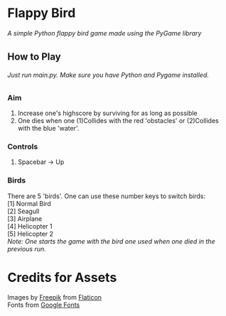 # Flappy Bird
###### A simple Python flappy bird game made using the PyGame library

## How to Play
###### Just run *main.py*. Make sure you have Python and Pygame installed.
### Aim
1. Increase one's highscore by surviving for as long as possible
2. One dies when one (1)Collides with the red 'obstacles' or (2)Collides with the blue 'water'.
### Controls
1. Spacebar → Up
### Birds
There are 5 'birds'. One can use these number keys to switch birds:<br>
[1] Normal Bird<br>
[2] Seagull<br>
[3] Airplane<br>
[4] Helicopter 1<br>
[5] Helicopter 2<br>
*Note: One starts the game with the bird one used when one died in the previous run.*

# Credits for Assets
Images by <a href="https://www.flaticon.com/authors/freepik">Freepik</a> from <a href="https://flaticon.com">Flaticon</a><br>
Fonts from <a href="https://fonts.google.com">Google Fonts</a>